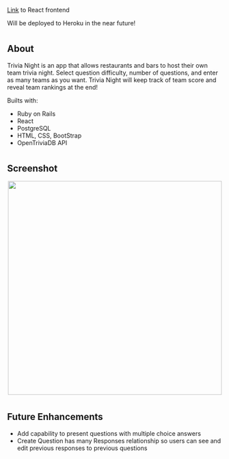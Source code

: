 [Link](https://github.com/mckennapenley/trivia-night-rails) to React frontend

Will be deployed to Heroku in the near future!

#

## About

Trivia Night is an app that allows restaurants and bars to host their own team trivia night. Select question difficulty, number of questions, and enter as many teams as you want. Trivia Night will keep track of team score and reveal team rankings at the end!

Builts with:

- Ruby on Rails
- React
- PostgreSQL
- HTML, CSS, BootStrap
- OpenTriviaDB API

#

## Screenshot

<p align="center">
<img src="src/images/Trivia_Night_Screenshot.png"  height="500">
</p>

#

## Future Enhancements

- Add capability to present questions with multiple choice answers
- Create Question has many Responses relationship so users can see and edit previous responses to previous questions
